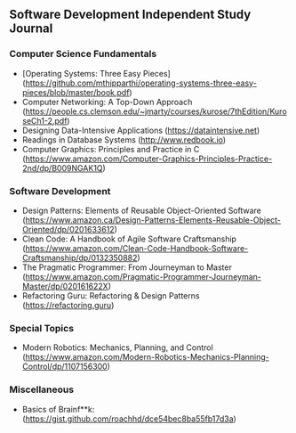 ## Software Development Independent Study Journal

### Computer Science Fundamentals
- [Operating Systems: Three Easy Pieces]                  (https://github.com/mthipparthi/operating-systems-three-easy-pieces/blob/master/book.pdf)
- Computer Networking: A Top-Down Approach              (https://people.cs.clemson.edu/~jmarty/courses/kurose/7thEdition/KuroseCh1-2.pdf)
- Designing Data-Intensive Applications                 (https://dataintensive.net)
- Readings in Database Systems                          (http://www.redbook.io)
- Computer Graphics: Principles and Practice in C       (https://www.amazon.com/Computer-Graphics-Principles-Practice-2nd/dp/B009NGAK1Q)

### Software Development
- Design Patterns: Elements of Reusable Object-Oriented Software (https://www.amazon.ca/Design-Patterns-Elements-Reusable-Object-Oriented/dp/0201633612)
- Clean Code: A Handbook of Agile Software Craftsmanship         (https://www.amazon.com/Clean-Code-Handbook-Software-Craftsmanship/dp/0132350882)
- The Pragmatic Programmer: From Journeyman to Master            (https://www.amazon.com/Pragmatic-Programmer-Journeyman-Master/dp/020161622X)
- Refactoring Guru: Refactoring & Design Patterns                (https://refactoring.guru)

### Special Topics
- Modern Robotics: Mechanics, Planning, and Control              (https://www.amazon.com/Modern-Robotics-Mechanics-Planning-Control/dp/1107156300)

### Miscellaneous 
- Basics of Brainf**k:                                           (https://gist.github.com/roachhd/dce54bec8ba55fb17d3a)
